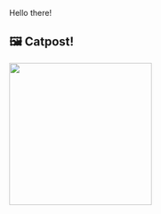 Hello there!



## 🖼️ Catpost!

<sub>
    <img src="https://cdn2.thecatapi.com/images/ItGDrZ5p1.jpg" height="256">
</sub>

